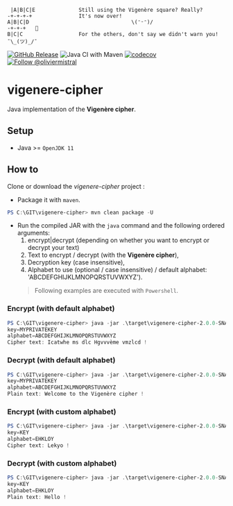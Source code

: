 ```
 |A|B|C|E              Still using the Vigenère square? Really?
-+-+-+-+               It's now over!
A|B|C|D                                 \(ᵔᵕᵔ)/
-+-+-+   🤔
B|C|C                  For the others, don't say we didn't warn you! ¯\_(ツ)_/¯
``` 

[![GitHub Release](https://img.shields.io/github/release/magnasilvar/vigenere-cipher.svg)](https://github.com/magnasilvar/vigenere-cipher/releases)
![Java CI with Maven](https://github.com/magnasilvar/vigenere-cipher/workflows/Java%20CI%20with%20Maven/badge.svg)
[![codecov](https://codecov.io/gh/magnasilvar/vigenere-cipher/branch/master/graph/badge.svg)](https://codecov.io/gh/magnasilvar/vigenere-cipher)
[![Follow @oliviermistral](https://img.shields.io/twitter/follow/oliviermistral.svg?style=social)](https://twitter.com/intent/follow?screen_name=oliviermistral)

# vigenere-cipher

Java implementation of the **Vigenère cipher**.

## Setup

* Java >= `OpenJDK 11`

## How to

Clone or download the _vigenere-cipher_ project :
* Package it with `maven`.
```powershell
PS C:\GIT\vigenere-cipher> mvn clean package -U
```
* Run the compiled JAR with the `java` command and the following ordered arguments:
  1. encrypt|decrypt (depending on whether you want to encrypt or decrypt your text)
  2. Text to encrypt / decrypt (with the **Vigenère cipher**),
  3. Decryption key (case insensitive),
  4. Alphabet to use (optional / case insensitive) / default alphabet: 'ABCDEFGHIJKLMNOPQRSTUVWXYZ').
  > Following examples are executed with `Powershell`.

### Encrypt (with default alphabet)
```powershell
PS C:\GIT\vigenere-cipher> java -jar .\target\vigenere-cipher-2.0.0-SNAPSHOT.jar encrypt "Welcome to the Vigenère cipher !" MyPrivateKey
key=MYPRIVATEKEY
alphabet=ABCDEFGHIJKLMNOPQRSTUVWXYZ
Cipher text: Icatwhe ms dlc Hgvvvème vmzlcd !
```

### Decrypt (with default alphabet)
```powershell
PS C:\GIT\vigenere-cipher> java -jar .\target\vigenere-cipher-2.0.0-SNAPSHOT.jar decrypt "Icatwhe ms dlc Hgvvvème vmzlcd !" MyPrivateKey
key=MYPRIVATEKEY
alphabet=ABCDEFGHIJKLMNOPQRSTUVWXYZ
Plain text: Welcome to the Vigenère cipher !
```

### Encrypt (with custom alphabet)
```powershell
PS C:\GIT\vigenere-cipher> java -jar .\target\vigenere-cipher-2.0.0-SNAPSHOT.jar encrypt "Hello !" key ehkloy
key=KEY
alphabet=EHKLOY
Cipher text: Lekyo !
```

### Decrypt (with custom alphabet)
```powershell
PS C:\GIT\vigenere-cipher> java -jar .\target\vigenere-cipher-2.0.0-SNAPSHOT.jar decrypt "Lekyo !" key ehkloy
key=KEY
alphabet=EHKLOY
Plain text: Hello !
```
